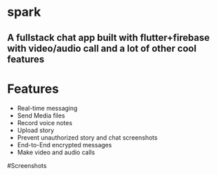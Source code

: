 <h1> spark</h1>
<h2> A fullstack chat app built with flutter+firebase with video/audio call and a lot of other cool features </h2>

<h1>Features</h1>
<ul>
  <li>Real-time messaging</li>
  <li>Send Media files</li>
  <li>Record voice notes</li>
  <li>Upload story</li> 
  <li>Prevent unauthorized story and chat screenshots</li>
  <li>End-to-End encrypted messages</li> 
  <li>Make video and audio calls</li> 
</ul>

#Screenshots 


